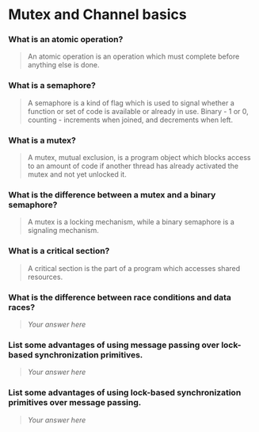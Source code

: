# Mutex and Channel basics

### What is an atomic operation?
> An atomic operation is an operation which must complete before anything else is done.

### What is a semaphore?
> A semaphore is a kind of flag which is used to signal whether a function or set of code is available or already in use. Binary - 1 or 0, counting - increments when joined, and decrements when left.

### What is a mutex?
> A mutex, mutual exclusion, is a program object which blocks access to an amount of code if another thread has already activated the mutex and not yet unlocked it.

### What is the difference between a mutex and a binary semaphore?
> A mutex is a locking mechanism, while a binary semaphore is a signaling mechanism.

### What is a critical section?
> A critical section is the part of a program which accesses shared resources.

### What is the difference between race conditions and data races?
 > *Your answer here*

### List some advantages of using message passing over lock-based synchronization primitives.
> *Your answer here*

### List some advantages of using lock-based synchronization primitives over message passing.
> *Your answer here*
